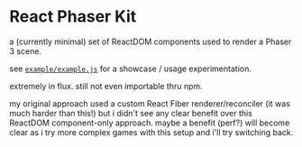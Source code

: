 # React Phaser Kit

a (currently minimal) set of ReactDOM components used to render a Phaser 3 scene.

see [`example/example.js`](example/example.js) for a showcase / usage experimentation.

extremely in flux. still not even importable thru npm.

my original approach used a custom React Fiber renderer/reconciler (it was much harder than this!) but i didn't see any clear benefit over this ReactDOM component-only approach. maybe a benefit (perf?) will become clear as i try more complex games with this setup and i'll try switching back.
